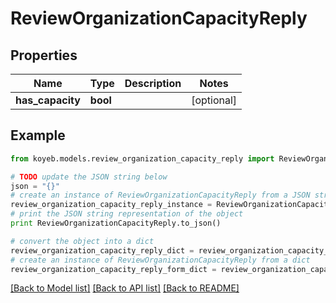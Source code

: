 # ReviewOrganizationCapacityReply


## Properties
Name | Type | Description | Notes
------------ | ------------- | ------------- | -------------
**has_capacity** | **bool** |  | [optional] 

## Example

```python
from koyeb.models.review_organization_capacity_reply import ReviewOrganizationCapacityReply

# TODO update the JSON string below
json = "{}"
# create an instance of ReviewOrganizationCapacityReply from a JSON string
review_organization_capacity_reply_instance = ReviewOrganizationCapacityReply.from_json(json)
# print the JSON string representation of the object
print ReviewOrganizationCapacityReply.to_json()

# convert the object into a dict
review_organization_capacity_reply_dict = review_organization_capacity_reply_instance.to_dict()
# create an instance of ReviewOrganizationCapacityReply from a dict
review_organization_capacity_reply_form_dict = review_organization_capacity_reply.from_dict(review_organization_capacity_reply_dict)
```
[[Back to Model list]](../README.md#documentation-for-models) [[Back to API list]](../README.md#documentation-for-api-endpoints) [[Back to README]](../README.md)


